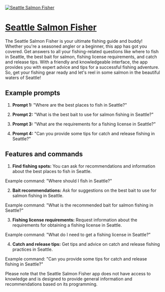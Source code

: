 [![Seattle Salmon Fisher](https://files.oaiusercontent.com/file-JUcPVgFb1xnUA7AUOzJFnG1h?se=2123-10-16T04%3A42%3A14Z&sp=r&sv=2021-08-06&sr=b&rscc=max-age%3D31536000%2C%20immutable&rscd=attachment%3B%20filename%3D2cf00181-b00c-46b7-a658-eeeedf21ee96.png&sig=s48UjtkgmK18Oo/zOmTmIXblYEhDJj4wt5NVN6gzBVU%3D)](https://chat.openai.com/g/g-yueYdFM99-seattle-salmon-fisher)

# [Seattle Salmon Fisher](https://chat.openai.com/g/g-yueYdFM99-seattle-salmon-fisher)

The Seattle Salmon Fisher is your ultimate fishing guide and buddy! Whether you're a seasoned angler or a beginner, this app has got you covered. Get answers to all your fishing-related questions like where to fish in Seattle, the best bait for salmon, fishing license requirements, and catch and release tips. With a friendly and knowledgeable interface, the app provides you with expert advice and tips for a successful fishing adventure. So, get your fishing gear ready and let's reel in some salmon in the beautiful waters of Seattle!

## Example prompts

1. **Prompt 1:** "Where are the best places to fish in Seattle?"

2. **Prompt 2:** "What is the best bait to use for salmon fishing in Seattle?"

3. **Prompt 3:** "What are the requirements for a fishing license in Seattle?"

4. **Prompt 4:** "Can you provide some tips for catch and release fishing in Seattle?"

## Features and commands

1. **Find fishing spots:** You can ask for recommendations and information about the best places to fish in Seattle.

Example command: "Where should I fish in Seattle?"

2. **Bait recommendations:** Ask for suggestions on the best bait to use for salmon fishing in Seattle.

Example command: "What is the recommended bait for salmon fishing in Seattle?"

3. **Fishing license requirements:** Request information about the requirements for obtaining a fishing license in Seattle.

Example command: "What do I need to get a fishing license in Seattle?"

4. **Catch and release tips:** Get tips and advice on catch and release fishing practices in Seattle.

Example command: "Can you provide some tips for catch and release fishing in Seattle?"

Please note that the Seattle Salmon Fisher app does not have access to knowledge and is designed to provide general information and recommendations based on its programming.